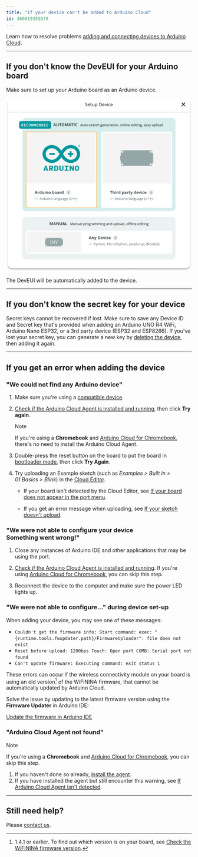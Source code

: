 ```yaml
---
title: "If your device can't be added to Arduino Cloud"
id: 360019355679
---
```


Learn how to resolve problems [adding and connecting devices to Arduino Cloud](https://support.arduino.cc/hc/en-us/articles/360016495559).

---

## If you don't know the DevEUI for your Arduino board

Make sure to set up your Arduino board as an Arduino device.

![Setup prompt, "Set up an Arduino device" is highlighted](img/setup-device-menu-highlighted.png)

The DevEUI will be automatically added to the device.

---

## If you don't know the secret key for your device

Secret keys cannot be recovered if lost. Make sure to save any Device ID and Secret key that's provided when adding an Arduino UNO R4 WiFi, Arduino Nano ESP32, or a 3rd party device (ESP32 and ESP8266). If you've lost your secret key, you can generate a new key by [deleting the device](https://support.arduino.cc/hc/en-us/articles/360018324700-How-to-delete-a-device-from-Arduino-IoT-cloud), then adding it again.

---

## If you get an error when adding the device

### "We could not find any Arduino device"

1. Make sure you're using a [compatible device](https://support.arduino.cc/hc/en-us/articles/360016077320-What-devices-can-be-used-with-Arduino-IoT-Cloud-).

2. [Check if the Arduino Cloud Agent is installed and running](https://support.arduino.cc/hc/en-us/articles/4980687506844), then click **Try again**.

   > [!NOTE]
   > If you're using a **Chromebook** and [Arduino Cloud for Chromebook](https://support.arduino.cc/hc/en-us/articles/360016495639-Use-Arduino-with-Chromebook), there's no need to install the Arduino Cloud Agent.

3. Double-press the reset button on the board to put the board in [bootloader mode](https://support.arduino.cc/hc/en-us/articles/5779192727068-Reset-your-board#bootloader-mode), then click **Try Again**.

4. Try uploading an Example sketch (such as _Examples > Built in > 01.Basics > Blink_) in the [Cloud Editor](https://support.arduino.cc/hc/en-us/articles/13809101080732-Open-the-Cloud-Editor).

   * If your board isn't detected by the Cloud Editor, see [If your board does not appear in the port menu](https://support.arduino.cc/hc/en-us/articles/4412955149586-If-your-board-does-not-appear-in-the-port-menu).

   * If you get an error message when uploading, see [If your sketch doesn't upload](https://support.arduino.cc/hc/en-us/articles/4403365313810-If-your-sketch-doesn-t-upload).

### "We were not able to configure your device<br>Something went wrong!"

1. Close any instances of Arduino IDE and other applications that may be using the port.

2. [Check if the Arduino Cloud Agent is installed and running](https://support.arduino.cc/hc/en-us/articles/4980687506844). If you're using [Arduino Cloud for Chromebook](https://support.arduino.cc/hc/en-us/articles/360016495639-Use-Arduino-with-Chromebook), you can skip this step.

3. Reconnect the device to the computer and make sure the power LED lights up.

### "We were not able to configure..." during device set-up

When adding your device, you may see one of these messages:

* `Couldn't get the firmware info: Start command: exec: "{runtime.tools.fwupdater.path}/FirmwareUploader": file does not exist`
* `Reset before upload: 1200bps Touch: Open port COMB: Serial port not found`
* `Can't update firmware: Executing command: exit status 1`

These errors can occur if the wireless connectivity module on your board is using an old version[^nina] of the WiFiNINA firmware, that cannot be automatically updated by Arduino Cloud.

[^nina]: 1.4.1 or earlier. To find out which version is on your board, see [Check the WiFiNINA firmware version](https://support.arduino.cc/hc/en-us/articles/9398559561244-Check-the-WiFiNINA-firmware-version).

Solve the issue by updating to the latest firmware version using the **Firmware Updater** in Arduino IDE:

<a class="link-chevron-right" href="https://support.arduino.cc/hc/en-us/articles/360013896579-Use-the-Firmware-Updater-in-Arduino-IDE">Update the firmware in Arduino IDE</a>

### "Arduino Cloud Agent not found"

> [!NOTE]
> If you're using a **Chromebook** and [Arduino Cloud for Chromebook](https://support.arduino.cc/hc/en-us/articles/360016495639-Use-Arduino-with-Chromebook), you can skip this step.

1. If you haven't done so already, [install the agent](https://create.arduino.cc/getting-started/plugin/welcome).
2. If you have installed the agent but still encounter this warning, see [If Arduino Cloud Agent isn't detected](https://support.arduino.cc/hc/en-us/articles/360016466600-Warning-To-upload-a-sketch-via-USB-port-make-sure-the-Agent-is-installed-and-running-on-this-computer).

---

## Still need help?

Please [contact us](https://www.arduino.cc/en/contact-us/).

<!-- markdownlint-disable-file HC001 -->
<!-- markdownlint-disable-file MD026 -->
